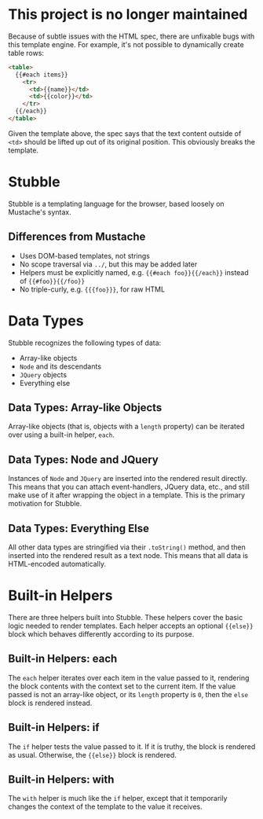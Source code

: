# This project is no longer maintained
Because of subtle issues with the HTML spec, there are unfixable bugs with this template engine. For example, it's not possible to dynamically create table rows:

```html
<table>
  {{#each items}}
    <tr>
      <td>{{name}}</td>
      <td>{{color}}</td>
    </tr>
  {{/each}}
</table>
```

Given the template above, the spec says that the text content outside of `<td>` should be lifted up out of its original position. This obviously breaks the template.

# Stubble
Stubble is a templating language for the browser, based loosely on Mustache's syntax.

## Differences from Mustache
* Uses DOM-based templates, not strings
* No scope traversal via `../`, but this may be added later
* Helpers must be explicitly named, e.g. `{{#each foo}}{{/each}}` instead of `{{#foo}}{{/foo}}`
* No triple-curly, e.g. `{{{foo}}}`, for raw HTML

# Data Types
Stubble recognizes the following types of data:
* Array-like objects
* `Node` and its descendants
* `JQuery` objects
* Everything else

## Data Types: Array-like Objects
Array-like objects (that is, objects with a `length` property) can be iterated
over using a built-in helper, `each`.

## Data Types: Node and JQuery
Instances of `Node` and `JQuery` are inserted into the rendered result directly. This means
that you can attach event-handlers, JQuery data, etc., and still make use of
it after wrapping the object in a template. This is the primary motivation for Stubble.

## Data Types: Everything Else
All other data types are stringified via their `.toString()` method, and then
inserted into the rendered result as a text node. This means that all data is HTML-encoded
automatically.

# Built-in Helpers
There are three helpers built into Stubble. These helpers cover the basic logic
needed to render templates. Each helper accepts an optional `{{else}}` block which
behaves differently according to its purpose.

## Built-in Helpers: each
The `each` helper iterates over each item in the value passed to it, rendering
the block contents with the context set to the current item. If the value passed
is not an array-like object, or its `length` property is `0`, then the `else`
block is rendered instead.

## Built-in Helpers: if
The `if` helper tests the value passed to it. If it is truthy, the block is rendered
as usual. Otherwise, the `{{else}}` block is rendered.

## Built-in Helpers: with
The `with` helper is much like the `if` helper, except that it temporarily changes the
context of the template to the value it receives.
